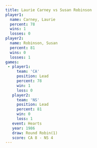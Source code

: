 ```yaml
---
title: Laurie Carney vs Susan Robinson
player1:               
  name: Carney, Laurie 
  percent: 78          
  wins: 1              
  losses: 0            
player2:               
  name: Robinson, Susan
  percent: 81          
  wins: 0              
  losses: 1            
games:
 - player1:        
     team: 'CA'    
     position: Lead
     percent: 78   
     win: 1        
     loss: 0       
   player2:        
     team: 'NS'    
     position: Lead
     percent: 81   
     win: 0        
     loss: 1       
   event: Hearts       
   year: 1986          
   draw: Round Robin(1)
   score: CA 8 - NS 4  
---
```

